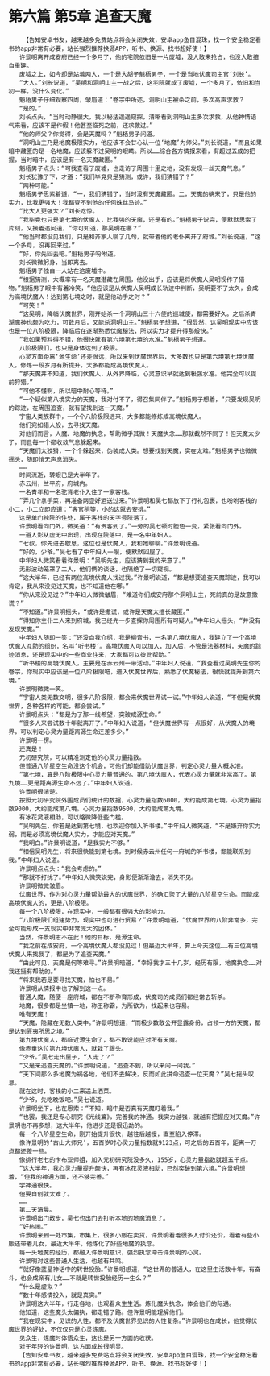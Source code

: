 # 第六篇 第5章 追查天魔
        【告知安卓书友，越来越多免费站点将会关闭失效，安卓app鱼目混珠，找一个安全稳定看书的app非常有必要，站长强烈推荐换源APP，听书、换源、找书超好使！】
       许景明离开成安府已经一个多月了，他的宅院依旧是一片废墟，没人敢来抢占，也没人敢擅自重建。
       废墟之上，如今却是站着两人，一个是大胡子魁梧男子，一个是当地伏魔司主官‘刘长’。
       “大人。”刘长说道，“吴明和洞明山主一战之后，这宅院就成了废墟，一个多月了，依旧和当初一样，没什么变化。”
       魁梧男子仔细观察四周，皱眉道：“卷宗中所述，洞明山主被杀之前，多次高声求救？
       “是的。”
       刘长点头，“当时动静很大，我以秘法遥遥窥探，清晰看到洞明山主多次求救，从他神情语气来看，应该不是作假！他甚至临死之前，还求救过。”
       “他的师父？你觉得，会是天魔吗？”魁梧男子问道。
       “洞明山主乃是地魔极限实力，他应该不会甘心认一位‘地魔’为师父。”刘长说道，“而且如果暗中藏匿的是一名地魔，应该躲不过吴明的眼睛。所以……综合各方情报来看，有超过五成的把握，当时暗中，应该是有一名天魔藏匿。”
       魁梧男子点头：“可我查看了废墟，也走访了周围十里之地，没有发现一丝天魔气息。”
       刘长犹豫了下，才道：“我们毕竟只是猜测，或许，我们猜错了？”
       “两种可能。”
       魁梧男子思索着道，“一，我们猜错了，当时没有天魔藏匿。二，天魔的确来了，只是他的实力，比我更强大！我都查不到他的任何蛛丝马迹。”
       “比大人更强大？”刘长吃惊。
       “我毕竟也只是第七境的伏魔人，比我强的天魔，还是有的。”魁梧男子说完，便默默思索了片刻，又接着追问道，“你可知道，那吴明在哪？”
       “他当时都没见我们，只是和齐家人聊了几句，就带着他的老仆离开了府城。”刘长说道，“这一个多月，没再回来过。”
       “好，你先回去吧。”魁梧男子吩咐道。
       刘长微微躬身，当即离去。
       魁梧男子独自一人站在这废墟中。
       “根据猜测，大概率有一名天魔潜藏在周围，他没出手，应该是将伏魔人吴明视作了猎物。”魁梧男子眼中有着冷笑，“他应该是从伏魔人吴明成长轨迹中判断，吴明要不了太久，会成为高境伏魔人！达到第七境之时，就是他动手之时？”
       “可笑！”
       “这吴明，降临伏魔世界，刚开始杀一个洞明山三十六使的巡城使，都需要好久。之后杀青湖魔神也颇为吃力，可数月后，又能杀洞明山主。”魁梧男子想道，“很显然，这吴明现实中应该也是一位八阶极限，降临后在逐渐熟悉伏魔秘法，所以实力才提升得那般快。”
       “我如果预料得不错，他很快就有第六境第七境的水准。”魁梧男子想道。
       八阶极限们，也只是身体达到了极限。
       心灵方面距离‘源生命’还差很远，所以来到伏魔世界后，大多数也只是第六境第七境伏魔人，修炼一段岁月有所提升，大多都能成高境伏魔人。
       “那天魔并不知道，我们伏魔人，从外界降临，心灵意识早就达到极强水准。他完全可以提前狩猎。”
       “可他不懂啊，所以暗中耐心等待。”
       “一个疑似第八境实力的天魔，我对付不了，得召集同伴了。”魁梧男子想着，“只要发现吴明的踪迹，在周围追查，就有望找到这一天魔。”
       宇宙人类族群中，一个个八阶极限进来，大多都能修炼成高境伏魔人。
       他们宛如猎人般，去寻找天魔。
       对他们而言，人魔、地魔的执念，帮助微乎其微！天魔执念……那就截然不同了！但天魔太少了，而且每一个都收敛气息躲起来。
       “天魔们太狡猾，一个个躲起来，伪装成人类。想要找到天魔，实在太难。”魁梧男子也微微摇头，随即悄无声息消失。
       ……
       时间流逝，转眼已是大半年了。
       赤云州，兰平府，府城内。
       一名青年和一名驼背老仆入住了一家客栈。
       “弄几个拿手菜，再准备两壶好酒送过来。”许景明和吴七都放下了行礼包裹，也吩咐客栈的小二，小二立即应道：“客官稍等，小的这就去安排。”
       这是单门独院的住处，属于客栈的天字号院落了。
       许景明看向门外，微笑道：“有贵客到了。”一旁的吴七顿时脸色一变，紧张看向门外。
       一道人影从虚无中出现，出现在院落中，是一名中年妇人。
       “七叔，你先进去歇息，这位也是伏魔人，我和她聊聊。”许景明说道。
       “好的，少爷。”吴七看了中年妇人一眼，便默默回屋了。
       中年妇人微笑看着许景明：“吴明先生，应该猜到我的来意了。”
       无形波动笼罩了二人，他们俩的谈话，也隔绝了一切窥视。
       “这大半年，已经有两位高境伏魔人找过我。”许景明说道，“都是想要追查天魔踪迹，我可以肯定，我从来没见过天魔，也不知道他在哪。”
       “你从来没见过？”中年妇人微微皱眉，“难道你们成安府那个洞明山主，死前真的是故意撒谎？”
       “不知道。”许景明摇头，“或许是撒谎，或许是天魔太擅长藏匿。”
       “得知你主仆二人来到府城，我已经先一步查探你周围所有可疑人。”中年妇人摇头，“并没有发现天魔。”
       中年妇人随即一笑：“还没自我介绍，我是柳音书，一名第八境伏魔人，我建立了一个高境伏魔人互助的组织，名叫‘听书楼’。高境伏魔人可以加入，加入后，不管是法器材料，天魔的踪迹消息，还是现实中的一些商业往来，大家都可以彼此帮助。”
       “听书楼的高境伏魔人，主要是在赤云州一带活动。”中年妇人说道，“我查看过吴明先生你的卷宗，你现实中应该是一位八阶极限吧，进入伏魔世界后，熟悉了伏魔秘法，很快就提升到第六境。”
       许景明微微一笑。
       “宇宙人类无数文明，很多八阶极限，都会来伏魔世界试一试。”中年妇人说道，“不但是伏魔世界，各种各样的可能，都会尝试。”
       许景明点头：“都是为了那一线希望，突破成源生命。”
       “很多人来尝试数十年就离开了。”中年妇人说道，“但伏魔世界有一点很好，从伏魔人的境界，可以判定心灵力量距离源生命还差多少。”
       许景明一愣。
       还真是！
       元初研究院，可以精准测定他的心灵力量指数。
       但普通八阶星空生命没这个机会，可他们却能借助伏魔世界，判定心灵力量大概水准。
       “第七境，算是八阶极限中心灵力量普通的。第八境伏魔人，代表心灵力量就非常高了。第九境……更是距离源生命不远了。”中年妇人说道。
       许景明很清楚。
       按照元初研究院外围成员们统计的数据，心灵力量指数6000，大约能成第七境。心灵力量指数9000，大约能成第八境。心灵力量指数9500，大约能成第九境。
       有冰花灵液相助，可以略微降低些门槛。
       “吴明先生，你若是达到第七境，也欢迎你加入听书楼。”中年妇人微笑道，“不是嫌弃你实力弱，而是必须高境伏魔人实力，才能应对天魔。”
       “我明白。”许景明说道，“是我实力不够。”
       “相信吴明先生，将来很快能到第七境。到时候赤云州任何一府城的听书楼，都能联系到我。”中年妇人说道。
       许景明点点头：“我会考虑的。”
       “那就不打扰了。”中年妇人微笑说完，身影便渐渐澹去，消失不见。
       许景明微微皱眉。
       伏魔世界，作为对心灵力量帮助最大的伏魔世界，的确汇聚了大量的八阶星空生命。而能成高境伏魔人的，更是八阶极限。
       每一个八阶极限，在现实中，一般都有很强大的影响力。
       “八阶极限们组建势力，现实中也可进行贸易？”许景明暗道，“伏魔世界的八阶非常多，完全可能形成一支现实中非常庞大的团体。”
       当然，许景明志不在此！他的目标，是源生命。
       “我之前在成安府，一个高境伏魔人都没见过！但最近大半年，算上今天这位……有三位高境伏魔人来找我了，都是为了追查天魔。”
       “由此可见，天魔是何等难寻。”许景明暗道，“幸好我才三十几岁，经历有限，地魔执念……对我还挺有帮助的。”
       “将来我若是要寻找天魔，怕也不易。”
       许景明从情报中也了解到这一点。
       普通人魔，随便一座府城，都在不断孕育形成，伏魔司的成员们都经常去斩杀。
       地魔，很多都是坐镇一地，称王称霸，为所欲为，找起来也容易。
       唯有天魔！
       “天魔，隐藏在无数人类中。”许景明想道，“而极少数敢公开显露身份，占领一方的天魔，都是达到匪夷所思之境。”
       第九境伏魔人，都临近源生命了，都不敢说能应对所有天魔。
       像赤童这位第九境伏魔人，就栽了跟头。
       “少爷。”吴七走出屋子，“人走了？”
       “又是来追查天魔的。”许景明说道，“追查不到，所以来问一问我。”
       “天下间那么多地魔为祸各地，他们不去解决，反而如此拼命追查一位天魔？”吴七摇头叹息。
       就在这时，客栈的小二来送上酒菜。
       “少爷，先吃晚饭吧。”吴七说道。
       许景明坐下，也在思索：“不知，暗中是否真有天魔盯着我。”
       “也罢，我还是专心研究《光线篇》，完善我的神通。我实力越强，就越有把握应对天魔。”许景明也不再多想，这大半年，他进步还是很迅勐的。
       每一个八阶星空生命，刚开始提升很快，越往后越慢，直至陷入停滞。
       像许景明的‘古山大师兄’，五百岁时心灵力量指数就9123点，可之后的五百年，距离一万点都还差一些。
       像排行老七的卡布亚师姐，加入元初研究院没多久，155岁，心灵力量指数就超五千点。
       “这大半年，我心灵力量提升颇快，再有冰花灵液相助，已然突破到第六境。”许景明想着，“但我的神通方面，还不够完善。”
       学神通很快。
       但要自创就太难了。
       ……
       第二天清晨。
       许景明出门散步，吴七也出门去打听本地的地魔消息了。
       “好热闹。”
       许景明来到一处市集，市集上，很多小贩在卖货，许景明看着很多人讨价还价，看着有些小贩还带着儿女，最近大半年，他炼化了好些地魔的执念。
       每一头地魔的经历，都融入许景明意识，强烈执念冲击许景明的心灵。
       许景明对这些普通人生活，也越有共鸣。
       “就好像蓝星神话中的转世投胎。”许景明想道，“这世界的普通人，在这里生活数十年，有奋斗，也会成亲有儿女……不就是转世投胎经历一生么？”
       “什么是虚拟？”
       “数十年感情投入，就是真实。”
       许景明这大半年，行走各地，也观看众生生活。炼化魔头执念，体会他们的际遇。
       他知道，这些魔头太偏执，都走错了路。但许景明能理解他们。
       “我在现实中，见识的人性，都不及伏魔世界见识的人性复杂。”许景明也在成长，他觉得伏魔世界的好处，不仅仅只是心灵炼魔。
       见众生，炼魔时体悟众生，这也是另一方面的收获。
       对于年轻的许景明，这方面成长很明显。
       【告知安卓书友，越来越多免费站点将会关闭失效，安卓app鱼目混珠，找一个安全稳定看书的app非常有必要，站长强烈推荐换源APP，听书、换源、找书超好使！】